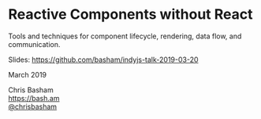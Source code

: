 # Reactive Components without React

Tools and techniques for component lifecycle, rendering, data flow, and communication.

Slides: https://github.com/basham/indyjs-talk-2019-03-20

March 2019

Chris Basham  
https://bash.am  
[@chrisbasham](https://twitter.com/chrisbasham)
